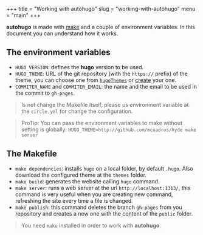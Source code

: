 +++
title = "Working with autohugo"
slug = "working-with-autohugo"
menu = "main"
+++

**autohugo** is made with [make](https://es.wikipedia.org/wiki/Make) and a couple of environment variables. In this document you can understand how it works.

## The environment variables
- `HUGO_VERSION`: defines the **hugo** version to be used.
- `HUGO_THEME`: URL of the git repository (with the `https://` prefix) of the theme, you can choose one from [`hugoThemes`](https://github.com/spf13/hugoThemes/) or [create](https://gohugo.io/themes/creation/) your one.
- `COMMITER_NAME` and `COMMITER_EMAIL`: the name and the email to be used in the commit to `gh-pages`.

> Is not change the Makefile itself, please us environment variable at the `circle.yml` for change the configuration.

> ProTip: You can pass the environment variables to make without setting is globally:
```HUGO_THEME=http://github.com/mcuadros/hyde make server```

## The Makefile
- `make dependencies`: installs `hugo` on a local folder, by default `.hugo`. Also download the configured theme at the `themes` folder.
- `make build`: generates the website calling `hugo` command.
- `make server`: runs a web server at the url `http://localhost:1313/`, this command is very useful when you are creating new command, refreshing the site every time a file is changed.
- `make publish`: this command deletes the branch `gh-pages` from you repository and creates a new one with the content of the `public` folder.

> You need `make` installed in order to work with **autohugo**.
